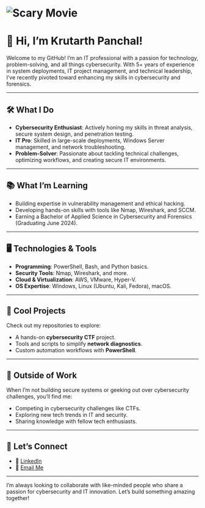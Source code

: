# <img src="https://camo.githubusercontent.com/b628cb20e2826a80bdc1554c6c419e0f23557b1413889c02af4376f740865ba5/68747470733a2f2f6d656469612e67697068792e636f6d2f6d656469612f76312e59326c6b505463354d4749334e6a457863544a34597a46324d586c7563473576596e55344d586c356332787765473430616e6871633342304e473570636d4632637a4e694f535a6c634431324d563970626e526c636d35686246396e61575a66596e6c666157516d593351395a772f313031444e786f425461744631362f67697068792e676966" alt="Scary Movie" data-canonical-src="https://media.giphy.com/media/v1.Y2lkPTc5MGI3NjExcTJ4YzF2MXlucG5vYnU4MXl5c2xweG40anhqc3B0NG5pcmF2czNiOSZlcD12MV9pbnRlcm5hbF9naWZfYnlfaWQmY3Q9Zw/101DNxoBTatF16/giphy.gif" style="max-width: 100%; display: inline-block;" data-target="animated-image.originalImage">



# 👋 Hi, I’m Krutarth Panchal!  

Welcome to my GitHub! I’m an IT professional with a passion for technology, problem-solving, and all things cybersecurity. With 5+ years of experience in system deployments, IT project management, and technical leadership, I’ve recently pivoted toward enhancing my skills in cybersecurity and forensics.  

---

## 🛠 What I Do  

- **Cybersecurity Enthusiast**: Actively honing my skills in threat analysis, secure system design, and penetration testing.  
- **IT Pro**: Skilled in large-scale deployments, Windows Server management, and network troubleshooting.  
- **Problem-Solver**: Passionate about tackling technical challenges, optimizing workflows, and creating secure IT environments.  

---

## 📚 What I’m Learning  

- Building expertise in vulnerability management and ethical hacking.  
- Developing hands-on skills with tools like Nmap, Wireshark, and SCCM.  
- Earning a Bachelor of Applied Science in Cybersecurity and Forensics (Graduating June 2024).  

---

## 🖥 Technologies & Tools  

- **Programming**: PowerShell, Bash, and Python basics.  
- **Security Tools**: Nmap, Wireshark, and more.  
- **Cloud & Virtualization**: AWS, VMware, Hyper-V.  
- **OS Expertise**: Windows, Linux (Ubuntu, Kali, Fedora), macOS.  

---

## 📂 Cool Projects  

Check out my repositories to explore:  
- A hands-on **cybersecurity CTF** project.  
- Tools and scripts to simplify **network diagnostics**.  
- Custom automation workflows with **PowerShell**.  

---

## 🌱 Outside of Work  

When I’m not building secure systems or geeking out over cybersecurity challenges, you’ll find me:  
- Competing in cybersecurity challenges like CTFs.  
- Exploring new tech trends in IT and security.  
- Sharing knowledge with fellow tech enthusiasts.  

---

## 🚀 Let’s Connect  

- 💼 [LinkedIn](https://www.linkedin.com/in/krutarth-panchal/)  
- 📧 [Email Me](mailto:mailkrutarth@gmail.com)  

---

I’m always looking to collaborate with like-minded people who share a passion for cybersecurity and IT innovation. Let’s build something amazing together!  

